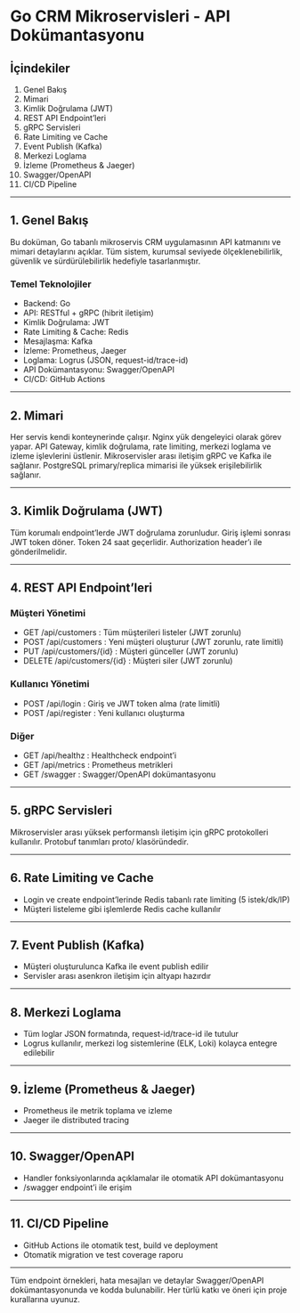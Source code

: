 # Go CRM Mikroservisleri - API Dokümantasyonu

## İçindekiler
1. Genel Bakış
2. Mimari
3. Kimlik Doğrulama (JWT)
4. REST API Endpoint’leri
5. gRPC Servisleri
6. Rate Limiting ve Cache
7. Event Publish (Kafka)
8. Merkezi Loglama
9. İzleme (Prometheus & Jaeger)
10. Swagger/OpenAPI
11. CI/CD Pipeline

---

## 1. Genel Bakış
Bu doküman, Go tabanlı mikroservis CRM uygulamasının API katmanını ve mimari detaylarını açıklar. Tüm sistem, kurumsal seviyede ölçeklenebilirlik, güvenlik ve sürdürülebilirlik hedefiyle tasarlanmıştır.

### Temel Teknolojiler
- Backend: Go
- API: RESTful + gRPC (hibrit iletişim)
- Kimlik Doğrulama: JWT
- Rate Limiting & Cache: Redis
- Mesajlaşma: Kafka
- İzleme: Prometheus, Jaeger
- Loglama: Logrus (JSON, request-id/trace-id)
- API Dokümantasyonu: Swagger/OpenAPI
- CI/CD: GitHub Actions

---

## 2. Mimari
Her servis kendi konteynerinde çalışır. Nginx yük dengeleyici olarak görev yapar. API Gateway, kimlik doğrulama, rate limiting, merkezi loglama ve izleme işlevlerini üstlenir. Mikroservisler arası iletişim gRPC ve Kafka ile sağlanır. PostgreSQL primary/replica mimarisi ile yüksek erişilebilirlik sağlanır.

---

## 3. Kimlik Doğrulama (JWT)
Tüm korumalı endpoint’lerde JWT doğrulama zorunludur. Giriş işlemi sonrası JWT token döner. Token 24 saat geçerlidir. Authorization header’ı ile gönderilmelidir.

---

## 4. REST API Endpoint’leri
### Müşteri Yönetimi
- GET /api/customers : Tüm müşterileri listeler (JWT zorunlu)
- POST /api/customers : Yeni müşteri oluşturur (JWT zorunlu, rate limitli)
- PUT /api/customers/{id} : Müşteri günceller (JWT zorunlu)
- DELETE /api/customers/{id} : Müşteri siler (JWT zorunlu)

### Kullanıcı Yönetimi
- POST /api/login : Giriş ve JWT token alma (rate limitli)
- POST /api/register : Yeni kullanıcı oluşturma

### Diğer
- GET /api/healthz : Healthcheck endpoint’i
- GET /api/metrics : Prometheus metrikleri
- GET /swagger : Swagger/OpenAPI dokümantasyonu

---

## 5. gRPC Servisleri
Mikroservisler arası yüksek performanslı iletişim için gRPC protokolleri kullanılır. Protobuf tanımları proto/ klasöründedir.

---

## 6. Rate Limiting ve Cache
- Login ve create endpoint’lerinde Redis tabanlı rate limiting (5 istek/dk/IP)
- Müşteri listeleme gibi işlemlerde Redis cache kullanılır

---

## 7. Event Publish (Kafka)
- Müşteri oluşturulunca Kafka ile event publish edilir
- Servisler arası asenkron iletişim için altyapı hazırdır

---

## 8. Merkezi Loglama
- Tüm loglar JSON formatında, request-id/trace-id ile tutulur
- Logrus kullanılır, merkezi log sistemlerine (ELK, Loki) kolayca entegre edilebilir

---

## 9. İzleme (Prometheus & Jaeger)
- Prometheus ile metrik toplama ve izleme
- Jaeger ile distributed tracing

---

## 10. Swagger/OpenAPI
- Handler fonksiyonlarında açıklamalar ile otomatik API dokümantasyonu
- /swagger endpoint’i ile erişim

---

## 11. CI/CD Pipeline
- GitHub Actions ile otomatik test, build ve deployment
- Otomatik migration ve test coverage raporu

---

Tüm endpoint örnekleri, hata mesajları ve detaylar Swagger/OpenAPI dokümantasyonunda ve kodda bulunabilir. Her türlü katkı ve öneri için proje kurallarına uyunuz.